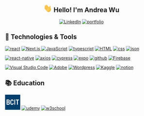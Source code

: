 <h2 align="center"><img src="./media/waving-hand.gif" width="28"> Hello! I'm Andrea Wu</h2>
<p align='center'>
  <a href="https://www.linkedin.com/in/andreawzh/"><img alt="LinkedIn" src="https://img.shields.io/badge/LinkedIn-0077B5?style=for-the-badge&logo=linkedin&logoColor=white"></a>
  <a href="https://andreawu.vercel.app/"><img alt="portfolio" src="https://img.shields.io/badge/Portfolio-255E63?style=for-the-badge&logo=About.me&logoColor=white"></a>
</p>

<h2 align='left'> 🔨 Technologies & Tools </h2>
<p>
  <a href="#"><img alt="react" src="https://img.shields.io/badge/React-20232A?style=for-the-badge&logo=react&logoColor=61DAFB"></a>
  <a href="#"><img alt="Next.js" src="https://img.shields.io/badge/Next-black?style=for-the-badge&logo=next.js&logoColor=white">
  <a href="#"><img alt="JavaScript" src="https://img.shields.io/badge/JavaScript-F7DF1E.svg?logo=javascript&logoColor=black"></a>
  <a href="#"><img alt="typescript" src="https://img.shields.io/badge/TypeScript-007ACC?style=for-the-badge&logo=typescript&logoColor=white"></a>
  <a href="#"><img alt="HTML" src="https://img.shields.io/badge/HTML-E34F26.svg?logo=html5&logoColor=white"></a>
  <a href="#"><img alt="css" src="https://img.shields.io/badge/CSS3-1572B6?style=for-the-badge&logo=css3&logoColor=white"></a>
  <a href="#"><img alt="json" src="https://img.shields.io/badge/json-5E5C5C?style=for-the-badge&logo=json&logoColor=white"></a>
</p>
<p>
  <a href="#"><img alt="react-native" src="https://img.shields.io/badge/React_Native-20232A?style=for-the-badge&logo=react&logoColor=61DAFB"></a>
  <a href="#"><img alt="axios" src="https://img.shields.io/badge/axios-671ddf?&style=for-the-badge&logo=axios&logoColor=white"></a>
  <a href="#"><img alt="cypress" src="https://img.shields.io/badge/Cypress-17202C?style=for-the-badge&logo=cypress&logoColor=white"></a>
  <a href="#"><img alt="expo" src="https://img.shields.io/badge/Expo-1B1F23?style=for-the-badge&logo=expo&logoColor=white"></a>
  <a href="#"><img alt="github" src="https://img.shields.io/badge/GitHub-100000?style=for-the-badge&logo=github&logoColor=white"></a>
  <a href="#"><img alt="Firebase" src="https://img.shields.io/badge/Firebase-039BE5?style=for-the-badge&logo=Firebase&logoColor=white"></a>
</p>
<p>
  <a href="#"><img alt="Visual Studio Code" src="https://img.shields.io/badge/Visual%20Studio%20Code-0078d7.svg?logo=visual-studio-code&logoColor=white"></a>
  <a href="#"><img alt="Adobe" src="https://img.shields.io/badge/Adobe-FF0000.svg?logo=adobe&logoColor=white"></a>
  <a href="#"><img alt="Wordpress" src="https://img.shields.io/badge/Wordpress-21759B?style=for-the-badge&logo=wordpress&logoColor=white"></a>
  <a href="#"><img alt="Kaggle" src="https://img.shields.io/badge/Kaggle-20BEFF?style=for-the-badge&logo=Kaggle&logoColor=white"></a>
  <a href="#"><img alt="notion" src="https://img.shields.io/badge/Notion-000000?style=for-the-badge&logo=notion&logoColor=white"></a>
</p>

<h2 align='left'>📚 Education</h2>
<p>
  <a href="https://www.bcit.ca/"><img alt="bcit-logo" src="./media/bcit-logo.png" width="50"></a>
  <a href="#"><img alt="udemy" src="https://img.shields.io/badge/Udemy-EC5252?style=for-the-badge&logo=Udemy&logoColor=white"></a>
  <a href="#"><img alt="w3school" src="https://img.shields.io/badge/W3Schools-04AA6D?style=for-the-badge&logo=W3Schools&logoColor=white"></a>
</p>


<!--
**Andreawz3/Andreawz3** is a ✨ _special_ ✨ repository because its `README.md` (this file) appears on your GitHub profile.

Here are some ideas to get you started:

- 🔭 I’m currently working on ...
- 🌱 I’m currently learning ...
- 👯 I’m looking to collaborate on ...
- 🤔 I’m looking for help with ...
- 💬 Ask me about ...
- 📫 How to reach me: ...
- 😄 Pronouns: ...
- ⚡ Fun fact: ...
-->
